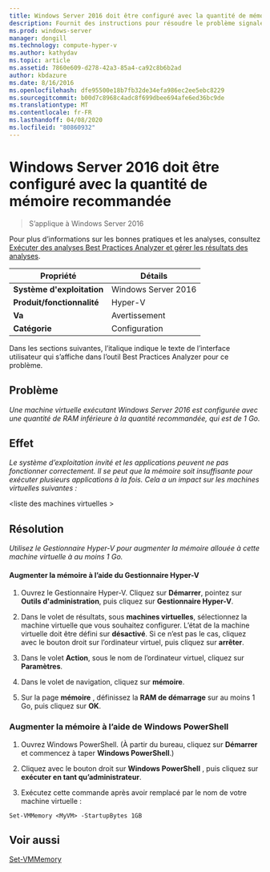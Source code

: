 ```yaml
---
title: Windows Server 2016 doit être configuré avec la quantité de mémoire recommandée
description: Fournit des instructions pour résoudre le problème signalé par cette règle de Best Practices Analyzer.
ms.prod: windows-server
manager: dongill
ms.technology: compute-hyper-v
ms.author: kathydav
ms.topic: article
ms.assetid: 7860e609-d278-42a3-85a4-ca92c8b6b2ad
author: kbdazure
ms.date: 8/16/2016
ms.openlocfilehash: dfe95500e18b7fb32de34efa986ec2ee5ebc8229
ms.sourcegitcommit: b00d7c8968c4adc8f699dbee694afe6ed36bc9de
ms.translationtype: MT
ms.contentlocale: fr-FR
ms.lasthandoff: 04/08/2020
ms.locfileid: "80860932"
---
```

# <a name="windows-server-2016-should-be-configured-with-the-recommended-amount-of-memory"></a>Windows Server 2016 doit être configuré avec la quantité de mémoire recommandée

>S’applique à Windows Server 2016

Pour plus d’informations sur les bonnes pratiques et les analyses, consultez [Exécuter des analyses Best Practices Analyzer et gérer les résultats des analyses](https://go.microsoft.com/fwlink/p/?LinkID=223177).  
  
|Propriété|Détails|  
|-|-|  
|**Système d'exploitation**|Windows Server 2016|  
|**Produit/fonctionnalité**|Hyper-V|  
|**Va**|Avertissement|  
|**Catégorie**|Configuration|  
  
Dans les sections suivantes, l’italique indique le texte de l’interface utilisateur qui s’affiche dans l’outil Best Practices Analyzer pour ce problème.
  
## <a name="issue"></a>**Problème**  
*Une machine virtuelle exécutant Windows Server 2016 est configurée avec une quantité de RAM inférieure à la quantité recommandée, qui est de 1 Go.*  
  
## <a name="impact"></a>**Effet**  
*Le système d’exploitation invité et les applications peuvent ne pas fonctionner correctement. Il se peut que la mémoire soit insuffisante pour exécuter plusieurs applications à la fois. Cela a un impact sur les machines virtuelles suivantes :*  
  
\<liste des machines virtuelles > 
  
## <a name="resolution"></a>**Résolution**  
*Utilisez le Gestionnaire Hyper-V pour augmenter la mémoire allouée à cette machine virtuelle à au moins 1 Go.*  
  
#### <a name="increase-the-memory-using-hyper-v-manager"></a>Augmenter la mémoire à l’aide du Gestionnaire Hyper-V  
  
1.  Ouvrez le Gestionnaire Hyper-V. Cliquez sur **Démarrer**, pointez sur **Outils d'administration**, puis cliquez sur **Gestionnaire Hyper-V**.  
  
2.  Dans le volet de résultats, sous **machines virtuelles**, sélectionnez la machine virtuelle que vous souhaitez configurer. L’état de la machine virtuelle doit être défini sur **désactivé**. Si ce n’est pas le cas, cliquez avec le bouton droit sur l’ordinateur virtuel, puis cliquez sur **arrêter**.  
  
3.  Dans le volet **Action**, sous le nom de l’ordinateur virtuel, cliquez sur **Paramètres**.  
  
4.  Dans le volet de navigation, cliquez sur **mémoire**.  
  
5.  Sur la page **mémoire** , définissez la **RAM de démarrage** sur au moins 1 Go, puis cliquez sur **OK**.  
  
### <a name="increase-the-memory-using-windows-powershell"></a>Augmenter la mémoire à l’aide de Windows PowerShell  
  
1.  Ouvrez Windows PowerShell. (À partir du bureau, cliquez sur **Démarrer** et commencez à taper **Windows PowerShell**.)  
  
2.  Cliquez avec le bouton droit sur **Windows PowerShell** , puis cliquez sur **exécuter en tant qu’administrateur**.  
  
3.  Exécutez cette commande après avoir remplacé <MyVM> par le nom de votre machine virtuelle :  
  
```  
Set-VMMemory <MyVM> -StartupBytes 1GB  
```  
  
## <a name="see-also"></a>Voir aussi  
[Set-VMMemory](https://technet.microsoft.com/library/hh848572.aspx)  
  


